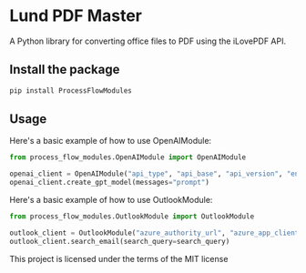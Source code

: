 # Lund PDF Master

A Python library for converting office files to PDF using the iLovePDF API.

## Install the package

```python
pip install ProcessFlowModules
```

## Usage

Here's a basic example of how to use OpenAIModule:

```python
from process_flow_modules.OpenAIModule import OpenAIModule

openai_client = OpenAIModule("api_type", "api_base", "api_version", "engine", "organization")
openai_client.create_gpt_model(messages="prompt")
```

Here's a basic example of how to use OutlookModule:

```python
from process_flow_modules.OutlookModule import OutlookModule

outlook_client = OutlookModule("azure_authority_url", "azure_app_client_id", "azure_app_client_credential")
outlook_client.search_email(search_query=search_query)
```

This project is licensed under the terms of the MIT license
